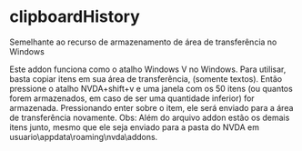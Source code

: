 # clipboardHistory
Semelhante ao recurso de armazenamento de área de transferência no Windows

Este  addon funciona como o atalho Windows V no Windows.
Para utilisar, basta copiar itens em sua área de transferência, (somente textos).
Então pressione o atalho NVDA+shift+v e uma janela com os 50 itens (ou quantos forem armazenados, em caso de ser uma quantidade inferior) for armazenada.
Pressionando enter sobre o item, ele será enviado para a área de transferência novamente.
Obs:
Além do arquivo addon estão os demais itens junto, mesmo que ele seja enviado para a pasta do NVDA em usuario\appdata\roaming\nvda\addons.